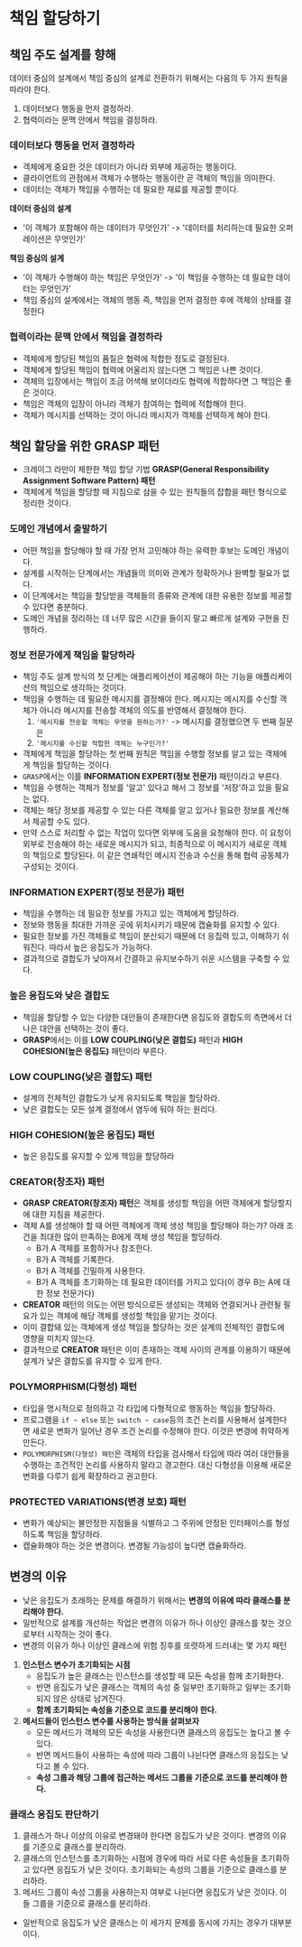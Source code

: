 # 책임 할당하기

## 책임 주도 설계를 향해

데이터 중심의 설계에서 책임 중심의 설계로 전환하기 위해서는 다음의 두 가지 원칙을 따라야 한다.

1. 데이터보다 행동을 먼저 결정하라.
2. 협력이라는 문맥 안에서 책임을 결정하라.

### 데이터보다 행동을 먼저 결정하라

* 객체에게 중요한 것은 데이터가 아니라 외부에 제공하는 행동이다.
* 클라이언트의 관점에서 객체가 수행하는 행동이란 곧 객체의 책임을 의미한다.
* 데이터는 객체가 책임을 수행하는 데 필요한 재료를 제공할 뿐이다.

**데이터 중심의 설계**

* '이 객체가 포함해야 하는 데이터가 무엇인가' -> '데이터를 처리하는데 필요한 오퍼레이션은 무엇인가'

**책임 중심의 설계**

* '이 객체가 수행해야 하는 책임은 무엇인가' -> '이 책임을 수행하는 데 필요한 데이터는 무엇인가'
* 책임 중심의 설계에서는 객체의 행동 즉, 책임을 먼저 결정한 후에 객체의 상태를 결정한다


### 협력이라는 문맥 안에서 책임을 결정하라

* 객체에게 할당된 책임의 품질은 협력에 적합한 정도로 결정된다.
* 객체에게 할당된 책임이 협력에 어울리지 않는다면 그 책임은 나쁜 것이다.
* 객체의 입장에서는 책임이 조금 어색해 보이더라도 협력에 적합하다면 그 책임은 좋은 것이다.
* 책임은 객체의 입장이 아니라 객체가 참여하는 협력에 적합해야 한다.
* 객체가 메시지를 선택하는 것이 아니라 메시지가 객체를 선택하게 해야 한다.


## 책임 할당을 위한 GRASP 패턴

* 크레이그 라만이 제한한 책임 할당 기법 **GRASP(General Responsibility Assignment Software Pattern) 패턴**
* 객체에게 책임을 할당할 떼 지침으로 삼을 수 있는 원칙들의 잡합을 패턴 형식으로 정리한 것이다.

### 도메인 개념에서 출발하기

* 어떤 책임을 할당해야 할 때 가장 먼저 고민해야 하는 유력한 후보는 도메인 개념이다.
* 설계를 시작하는 단계에서는 개념들의 의미와 관계가 정확하거나 완벽할 필요가 없다.
* 이 단계에서는 책임을 할당받을 객체들의 종류와 관계에 대한 유용한 정보를 제공할 수 있다면 충분하다.
* 도메인 개념을 정리하는 데 너무 많은 시간을 들이지 말고 빠르게 설계와 구현을 진행하라.

### 정보 전문가에게 책임을 할당하라

* 책임 주도 설계 방식의 첫 단계는 애플리케이션이 제공해야 하는 기능을 애플리케이션의 책임으로 생각하는 것이다.
* 책임을 수행하는 데 필요한 메시지를 결정해야 한다. 메시지는 메시지를 수신할 객체가 아니라 메시지를 전송할 객체의 의도를 반영해서
 결정해야 한다.
  1. `'메시지를 전송할 객체는 무엇을 원하는가?'` -> 메시지를 결정했으면 두 번째 질문은
  2. `'메시지를 수신할 적합한 객체는 누구인가?'`
* 객체에게 책임을 할당하는 첫 번째 원칙은 책임을 수행할 정보를 알고 있는 객체에게 책임을 할당하는 것이다.
* `GRASP`에서는 이를 **INFORMATION EXPERT(정보 전문가)** 패턴이라고 부른다.
* 책임을 수행하는 객체가 정보를 '알고' 있다고 해서 그 정보를 '저장'하고 있을 필요는 없다.
* 객체는 해당 정보를 제공할 수 있는 다른 객체를 알고 있거나 필요한 정보를 계산해서 제공할 수도 있다.
* 만약 스스로 처리할 수 없는 작업이 있다면 외부에 도움을 요청해야 한다. 이 요청이 외부로 전송해야 하는 새로운 메시지가 되고, 최종적으로
 이 메시지가 새로운 객체의 책임으로 할당된다. 이 같은 연쇄적인 메시지 전송과 수신을 통해 협력 공동체가 구성되는 것이다.


### INFORMATION EXPERT(정보 전문가) 패턴

* 책임을 수행하는 데 필요한 정보를 가지고 있는 객체에게 할당하라.
* 정보와 행동을 최대한 가까운 곳에 위치시키기 때문에 캡슐화를 유지할 수 있다.
* 필요한 정보를 가진 객체들로 책임이 분산되기 때문에 더 응집력 있고, 이해하기 쉬워진다. 따라서 높은 응집도가 가능하다.
* 결과적으로 결합도가 낮아져서 간결하고 유지보수하기 쉬운 시스템을 구축할 수 있다.

### 높은 응집도와 낮은 결합도

* 책임을 할당할 수 있는 다양한 대안들이 존재한다면 응집도와 결합도의 측면에서 더 나은 대안을 선택하는 것이 좋다.
* **GRASP**에서는 이를 **LOW COUPLING(낮은 결합도)** 패턴과 **HIGH COHESION(높은 응집도)** 패턴이라 부른다.

### LOW COUPLING(낮은 결합도) 패턴

* 설계의 전체적인 결합도가 낮게 유지되도록 책임을 할당하라.
* 낮은 결합도는 모든 설계 결정에서 염두에 둬야 하는 원리다.

### HIGH COHESION(높은 응집도) 패턴

* 높은 응집도를 유지할 수 있게 책임을 할당하라

### CREATOR(창조자) 패턴

* **GRASP** **CREATOR(창조자) 패턴**은 객체를 생성할 책임을 어떤 객체에게 할당할지에 대한 지침을 제공한다.
* 객체 A를 생성해야 할 때 어떤 객체에게 객체 생성 책임을 할당해야 하는가? 아래 조건을 최대한 많이 만족하는 B에게 객체 생성 책임을 할당하라.
  * B가 A 객체를 포함하거나 참조한다.
  * B가 A 객체를 기록한다.
  * B가 A 객체를 긴밀하게 사용한다.
  * B가 A 객체를 초기화하는 데 필요한 데이터를 가지고 있다(이 경우 B는 A에 대한 정보 전문가다)
* **CREATOR** 패턴의 의도는 어떤 방식으로든 생성되는 객체와 연결되거나 관련될 필요가 있는 객체에 해당 객체를 생성할 책임을 맡기는 것이다.
* 이미 결합돼 있는 객체에게 생성 책임을 할당하는 것은 설계의 전체적인 결합도에 영향을 미치지 않는다. 
* 결과적으로 **CREATOR** 패턴은 이미 존재하는 객체 사이의 관계를 이용하기 때문에 설계가 낮은 결합도를 유지할 수 있게 한다.

### POLYMORPHISM(다형성) 패턴

* 타입을 명시적으로 정의하고 각 타입에 다형적으로 행동하는 책임을 할당하라.
* 프로그램을 `if ~ else` 또는 `switch ~ case`등의 조건 논리를 사용해서 설계한다면 새로운 변화가 일어난 경우 조건 논리를 수정해야 한다.
 이것은 변경에 취약하게 만든다.
* `POLYMORPHISM(다형성) 패턴`은 객체의 타입을 검사해서 타입에 따라 여러 대안들을 수행하는 조건적인 논리를 사용하지 말라고 경고한다. 
 대신 다형성을 이용해 새로운 변화를 다루기 쉽게 확장하라고 권고한다.

### PROTECTED VARIATIONS(변경 보호) 패턴

* 변화가 예상되는 불안정한 지점들을 식별하고 그 주위에 안정된 인터페이스를 형성하도록 책임을 할당하라.
* 캡슐화해야 하는 것은 변경이다. 변경될 가능성이 높다면 캡슐화하라.

## 변경의 이유

* 낮은 응집도가 초래하는 문제를 해결하기 위해서는 **변경의 이유에 따라 클래스를 분리해야 한다.**
* 일반적으로 설계를 개선하는 작업은 변경의 이유가 하나 이상인 클래스를 찾는 것으로부터 시작하는 것이 좋다.
* 변경의 이유가 하나 이상인 클래스에 위험 징후를 또렷하게 드러내는 몇 가지 패턴
1. **인스턴스 변수가 초기화되는 시점**
   * 응집도가 높은 클래스는 인스턴스를 생성할 때 모든 속성을 함께 초기화한다.
   * 반면 응집도가 낮은 클래스는 객체의 속성 중 일부만 초기화하고 일부는 초기화되지 않은 상태로 남겨진다.
   * **함께 초기화되는 속성을 기준으로 코드를 분리해야 한다.**
2. **메서드들이 인스턴스 변수를 사용하는 방식을 살펴보자**
   * 모든 메서드가 객체의 모든 속성을 사용한다면 클래스의 응집도는 높다고 볼 수 있다.
   * 반면 메서드들이 사용하는 속성에 따라 그룹이 나뉜다면 클래스의 응집도는 낮다고 볼 수 있다.
   * **속성 그룹과 해당 그룹에 접근하는 메서드 그룹을 기준으로 코드를 분리해야 한다.**

### 클래스 응집도 판단하기

1. 클래스가 하나 이상의 이유로 변경돼야 한다면 응집도가 낮은 것이다. 변경의 이유를 기준으로 클래스를 분리하라.
2. 클래스의 인스턴스를 초기화하는 시점에 경우에 따라 서로 다른 속성들을 초기화하고 있다면 응집도가 낮은 것이다.
 초기화되는 속성의 그룹을 기준으로 클래스를 분리하라.
3. 메서드 그룹이 속성 그룹을 사용하는지 여부로 나뉜다면 응집도가 낮은 것이다. 이들 그룹을 기준으로 클래스를 분리하라.

* 일반적으로 응집도가 낮은 클래스는 이 세가지 문제를 동시에 가지는 경우가 대부분이다.

